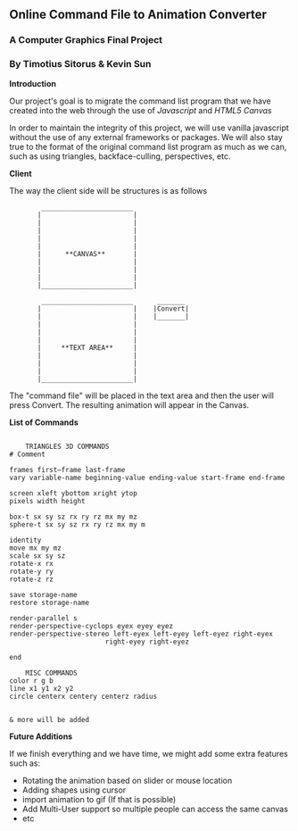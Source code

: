 ## Online Command File to Animation Converter

### A Computer Graphics Final Project
### By Timotius Sitorus & Kevin Sun

**Introduction**

Our project's goal is to migrate the command list program that 
we have created into the web through the use of *Javascript*
and *HTML5 Canvas*

In order to maintain the integrity of this project, we will use vanilla
javascript without the use of any external frameworks or packages. We will
also stay true to the format of the original command list program as much 
as we can, such as using triangles, backface-culling, perspectives, etc. 


**Client**

The way the client side will be structures is as follows

```	
		_______________________
	   |					   |
	   |					   |
	   |					   |
	   |					   |
	   |					   |
	   |	  **CANVAS**	   | 
	   |					   |
	   |					   |
	   |					   |
	   |_______________________|

	   	_______________________		 _______
	   |					   |	|Convert| 
	   |					   |	|_______|
	   |					   |
	   |					   |
	   |					   |
	   |	 **TEXT AREA**	   | 
	   |					   |
	   |					   |
	   |					   |
	   |_______________________|
```

The "command file" will be placed in the 
text area and then the user will press Convert.
The resulting animation will appear in the Canvas.

**List of Commands**

```

	TRIANGLES 3D COMMANDS
# Comment

frames first–frame last-frame
vary variable-name beginning-value ending-value start-frame end-frame

screen xleft ybottom xright ytop 
pixels width height 

box-t sx sy sz rx ry rz mx my mz 
sphere-t sx sy sz rx ry rz mx my m

identity 
move mx my mz 
scale sx sy sz 
rotate-x rx 
rotate-y ry 
rotate-z rz

save storage-name 
restore storage-name 

render-parallel s
render-perspective-cyclops eyex eyey eyez 
render-perspective-stereo left-eyex left-eyey left-eyez right-eyex 
						right-eyey right-eyez 

end 

	MISC COMMANDS
color r g b
line x1 y1 x2 y2
circle centerx centery centerz radius


& more will be added

```

**Future Additions**

If we finish everything and we have time, we might add some extra features such as:

+ Rotating the animation based on slider or mouse location
+ Adding shapes using cursor
+ import animation to gif (If that is possible)
+ Add Multi-User support so multiple people can access the same canvas
+ etc

